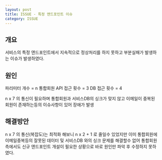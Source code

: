 ```yaml
---
layout: post
title: ISSUE - 특정 앤드포인트 이슈
category: ISSUE
---
```


## 개요

서비스의 특정 앤드포인트에서 지속적으로 정상처리를 하지 못하고 부분실패가 발생하는 이슈가 발생하였다.

## 원인

파리미터 개수 = n
통합회원 API 접근 횟수 = 3
DB 접근 횟수 = 4

n x 7 의 통신이 필요하며
통합회원과 서비스DB의 싱크가 맞지 않고 이메일이 중복된 회원이 존재하는등의 이슈사항이 있어 장애가 발생

## 해결방안

n x 7 의 통신(복잡도)는 최적화 해보니 n x 2 + 1 로 줄일수 있었지만
이미 통합회원에 이메일중복등의 잘못된 데이터 및 서비스DB 와의 싱크 문제를 해결할수 없어
통합회원 측에서도 신규 앤드포인트 개설이 필요한 상황으로 바로 원인만 파악 후 수정하지 못하였다.
